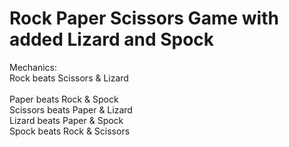 # Rock Paper Scissors Game with added Lizard and Spock

Mechanics:<br />
    Rock beats Scissors & Lizard<br />  
    Paper beats Rock & Spock <br />
    Scissors beats Paper & Lizard <br />
    Lizard beats Paper & Spock <br />
    Spock beats Rock & Scissors
